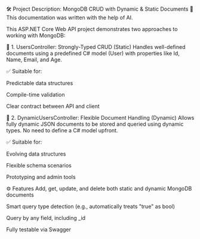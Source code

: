 🛠️ Project Description: MongoDB CRUD with Dynamic & Static Documents
📄 This documentation was written with the help of AI.

This ASP.NET Core Web API project demonstrates two approaches to working with MongoDB:

🔹 1. UsersController: Strongly-Typed CRUD (Static)
Handles well-defined documents using a predefined C# model (User) with properties like Id, Name, Email, and Age.

✅ Suitable for:

Predictable data structures

Compile-time validation

Clear contract between API and client

🔸 2. DynamicUsersController: Flexible Document Handling (Dynamic)
Allows fully dynamic JSON documents to be stored and queried using dynamic types. No need to define a C# model upfront.

✅ Suitable for:

Evolving data structures

Flexible schema scenarios

Prototyping and admin tools

⚙️ Features
Add, get, update, and delete both static and dynamic MongoDB documents

Smart query type detection (e.g., automatically treats "true" as bool)

Query by any field, including _id

Fully testable via Swagger
